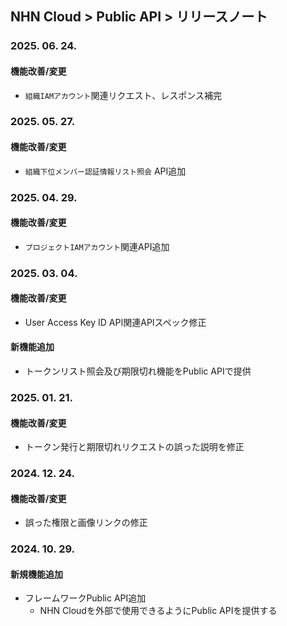 ## NHN Cloud > Public API > リリースノート

### 2025. 06. 24.
#### 機能改善/変更

- `組織IAMアカウント`関連リクエスト、レスポンス補完


### 2025. 05. 27.
#### 機能改善/変更

- `組織下位メンバー認証情報リスト照会` API追加

### 2025. 04. 29.
#### 機能改善/変更

- `プロジェクトIAMアカウント`関連API追加

### 2025. 03. 04.
#### 機能改善/変更

- User Access Key ID API関連APIスペック修正

#### 新機能追加

- トークンリスト照会及び期限切れ機能をPublic APIで提供

### 2025. 01. 21.
#### 機能改善/変更

- トークン発行と期限切れリクエストの誤った説明を修正

### 2024. 12. 24.
#### 機能改善/変更

- 誤った権限と画像リンクの修正

### 2024. 10. 29.
#### 新規機能追加

- フレームワークPublic API追加
    - NHN Cloudを外部で使用できるようにPublic APIを提供する
